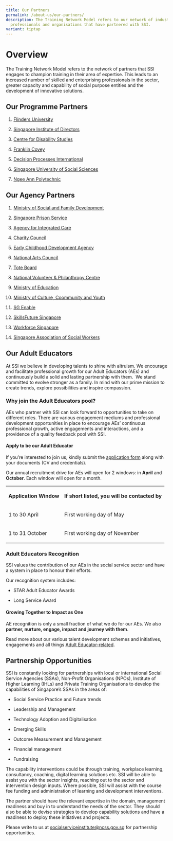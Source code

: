```yaml
---
title: Our Partners
permalink: /about-us/our-partners/
description: The Training Network Model refers to our network of industry
  professionals and organisations that have partnered with SSI.
variant: tiptap
---
```

<h1><strong>Overview</strong></h1>
<p>The Training Network Model refers to the network of partners that SSI
engages to champion training in their area of expertise. This leads to
an increased number of skilled and enterprising professionals in the sector,
greater capacity and capability of social purpose entities and the development
of innovative solutions.</p>
<h2><strong>Our Programme Partners</strong></h2>
<ol>
<li>
<p><a href="https://www.flinders.edu.au/" rel="noopener noreferrer nofollow" target="_blank">Flinders University</a>
</p>
</li>
<li>
<p><a href="https://www.sid.org.sg/" rel="noopener noreferrer nofollow" target="_blank">Singapore Institute of Directors</a>
</p>
</li>
<li>
<p><a href="https://cds.org.au/" rel="noopener noreferrer nofollow" target="_blank">Centre for Disability Studies</a>
</p>
</li>
<li>
<p><a href="https://www.franklincovey.com/" rel="noopener noreferrer nofollow" target="_blank">Franklin Covey</a>
</p>
</li>
<li>
<p><a href="https://www.dpi-asia.com/" rel="noopener noreferrer nofollow" target="_blank">Decision Processes International</a>
</p>
</li>
<li>
<p><a href="https://www.suss.edu.sg/courses/programme-finder/" rel="noopener nofollow" target="_blank">Singapore University of Social Sciences</a>
</p>
</li>
<li>
<p><a href="https://www.np.edu.sg/" rel="noopener noreferrer nofollow" target="_blank">Ngee Ann Polytechnic</a>
</p>
</li>
</ol>
<h2><strong>Our Agency Partners</strong></h2>
<ol>
<li>
<p><a href="https://www.msf.gov.sg/" rel="noopener noreferrer nofollow" target="_blank">Ministry of Social and Family Development</a>
</p>
</li>
<li>
<p><a href="https://www.sps.gov.sg/" rel="noopener noreferrer nofollow" target="_blank">Singapore Prison Service</a>
</p>
</li>
<li>
<p><a href="https://www.aic.sg/?gclid=CjwKCAjwj975BRBUEiwA4whRB5kRfBiF67fiP1aHElfJkqLmVyiNrRNgw2KlpV9o9eTq3Aiby8cpCxoCA08QAvD_BwE&amp;gclsrc=aw.ds" rel="noopener noreferrer nofollow" target="_blank">Agency for Integrated Care</a>
</p>
</li>
<li>
<p><a href="https://www.charities.gov.sg/" rel="noopener noreferrer nofollow" target="_blank">Charity Council</a>
</p>
</li>
<li>
<p><a href="https://www.ecda.gov.sg/" rel="noopener noreferrer nofollow" target="_blank">Early Childhood Development Agency</a>
</p>
</li>
<li>
<p><a href="https://www.nac.gov.sg/" rel="noopener noreferrer nofollow" target="_blank">National Arts Council</a>
</p>
</li>
<li>
<p><a href="https://www.toteboard.gov.sg/" rel="noopener nofollow" target="_blank">Tote Board</a>
</p>
</li>
<li>
<p><a href="https://cityofgood.sg/" rel="noopener noreferrer nofollow" target="_blank">National Volunteer &amp; Philanthropy Centre</a>
</p>
</li>
<li>
<p><a href="https://www.moe.gov.sg/" rel="noopener noreferrer nofollow" target="_blank">Ministry of Education</a>
</p>
</li>
<li>
<p><a href="https://www.mccy.gov.sg/" rel="noopener noreferrer nofollow" target="_blank">Ministry of Culture, Coommunity and Youth</a>
</p>
</li>
<li>
<p><a href="https://www.sgenable.sg/Pages/Home.aspx" rel="noopener noreferrer nofollow" target="_blank">SG Enable</a>
</p>
</li>
<li>
<p><a href="https://www.skillsfuture.gov.sg/" rel="noopener noreferrer nofollow" target="_blank">SkillsFuture Singapore</a>
</p>
</li>
<li>
<p><a href="Workforce Singapore" rel="noopener noreferrer nofollow" target="_blank">Workforce Singapore</a>
</p>
</li>
<li>
<p><a href="https://sasw.org.sg/" rel="noopener noreferrer nofollow" target="_blank">Singapore Association of Social Workers</a>
</p>
</li>
</ol>
<h2><strong>Our Adult Educators</strong></h2>
<p>At SSI we believe in developing talents to shine with altruism. We encourage
and facilitate professional growth for our Adult Educators (AEs) and continuously
build a solid and lasting partnership with them.&nbsp; We stand committed
to evolve stronger as a family. In mind with our prime mission to create
trends, explore possibilities and inspire compassion.</p>
<h3><strong>Why join the Adult Educators pool?</strong></h3>
<p>AEs who partner with SSI can look forward to opportunities to take on
different roles. There are various engagement mediums and professional
development opportunities in place to encourage AEs’ continuous professional
growth, active engagements and interactions, and a providence of a quality
feedback pool with SSI.</p>
<h4><strong>Apply to be our Adult Educator</strong></h4>
<p>If you’re interested to join us, kindly submit the&nbsp;<a href="https://go.gov.sg/ae-application-form" rel="noopener noreferrer nofollow" target="_blank">application form</a>&nbsp;along
with your documents (CV and credentials).</p>
<p>Our annual recruitment drive for AEs will open for 2 windows: in <strong>April</strong> and <strong>October</strong>.
Each window will open for a month.</p>
<table style="minWidth: 50px">
<colgroup>
<col>
<col>
</colgroup>
<tbody>
<tr>
<th rowspan="1" colspan="1">
<p>Application Window</p>
</th>
<th rowspan="1" colspan="1">
<p>If short listed, you will be contacted by</p>
</th>
</tr>
<tr>
<td rowspan="1" colspan="1">
<p>1 to 30 April</p>
</td>
<td rowspan="1" colspan="1">
<p>First working day of May</p>
</td>
</tr>
<tr>
<td rowspan="1" colspan="1">
<p>1 to 31 October</p>
</td>
<td rowspan="1" colspan="1">
<p>First working day of November</p>
</td>
</tr>
</tbody>
</table>
<h3><strong>Adult Educators Recognition</strong></h3>
<p>SSI values the contribution of our AEs in the social service sector and
have a system in place to honour their efforts.</p>
<p>Our recognition system includes:</p>
<ul data-tight="true" class="tight">
<li>
<p>STAR Adult Educator Awards</p>
</li>
<li>
<p>Long Service Award</p>
</li>
</ul>
<h4><strong>Growing Together to Impact as One</strong></h4>
<p>AE recognition is only a small fraction of what we do for our AEs. We
also <strong>partner, nurture, engage, impact and journey with them</strong>.</p>
<p>Read more about our various talent development schemes and initiatives,
engagements and all things <a href="/files/AE_Resource_Kit_10072024.pdf" rel="noopener noreferrer nofollow" target="_blank">Adult Educator-related</a>.</p>
<h2><strong>Partnership Opportunities</strong></h2>
<p>SSI is constantly looking for partnerships with local or international
Social Service Agencies (SSAs), Non-Profit Organisations (NPOs), Institute
of Higher Learning (IHLs) and Private Training Organisations to develop
the capabilities of Singapore’s SSAs in the areas of:</p>
<ul data-tight="true" class="tight">
<li>
<p>Social Service Practice and Future trends</p>
</li>
<li>
<p>Leadership and Management</p>
</li>
<li>
<p>Technology Adoption and Digitalisation</p>
</li>
<li>
<p>Emerging Skills</p>
</li>
<li>
<p>Outcome Measurement and Management</p>
</li>
<li>
<p>Financial management</p>
</li>
<li>
<p>Fundraising</p>
</li>
</ul>
<p>The capability interventions could be through training, workplace learning,
consultancy, coaching, digital learning solutions etc. SSI will be able
to assist you with the sector insights, reaching out to the sector and
intervention design inputs. Where possible, SSI will assist with the course
fee funding and administration of learning and development interventions.</p>
<p>The partner should have the relevant expertise in the domain, management
readiness and buy in to understand the needs of the sector. They should
also be able to devise strategies to develop capability solutions and have
a readiness to deploy these initiatives and projects.</p>
<p>Please write to us at <a href="mailto:socialserviceinstitute@ncss.gov.sg" rel="noopener noreferrer nofollow" target="_blank">socialserviceinstitute@ncss.gov.sg</a> for
partnership opportunities.</p>